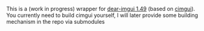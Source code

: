 This is a (work in progress) wrapper for [dear-imgui 1.49](https://github.com/ocornut/imgui) (based on [cimgui](https://github.com/Extrawurst/cimgui)). You currently need to build cimgui yourself, I will later provide some building mechanism in the repo via submodules

